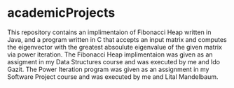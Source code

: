 # academicProjects
This repository contains an implimentaion of Fibonacci Heap written in Java, and a program written in C that accepts an input matrix and computes the eigenvector with the greatest absoulute eigenvalue of the given matrix via power iteration.
The Fibonacci Heap implimentaion was given as an assigment in my Data Structures course and was executed by me and Ido Gazit.
The Power Iteration program was given as an assignment in my Software Project course and was executed by me and Lital Mandelbaum.
